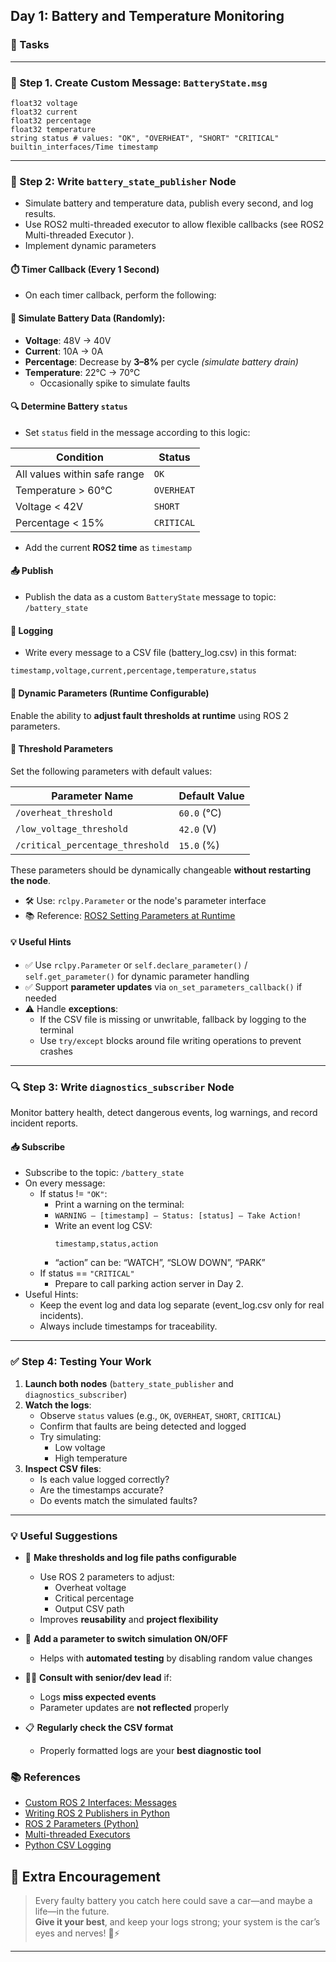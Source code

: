 
## Day 1: Battery and Temperature Monitoring

### 🧩 Tasks
---
### 🔹 Step 1. Create Custom Message: `BatteryState.msg`

```
float32 voltage  
float32 current  
float32 percentage  
float32 temperature  
string status # values: "OK", "OVERHEAT", "SHORT" "CRITICAL"  
builtin_interfaces/Time timestamp
```
---
### 🔹 Step 2: Write `battery_state_publisher` Node

- Simulate battery and temperature data, publish every second, and log results.
- Use ROS2 multi-threaded executor to allow flexible callbacks (see ROS2 Multi-threaded Executor ).
- Implement dynamic parameters 

#### ⏱️ Timer Callback (Every 1 Second)

- On each timer callback, perform the following:

#### 🔄 Simulate Battery Data (Randomly):

- **Voltage**: 48V → 40V
- **Current**: 10A → 0A
- **Percentage**: Decrease by **3–8%** per cycle _(simulate battery drain)_
- **Temperature**: 22°C → 70°C  
  - Occasionally spike to simulate faults


#### 🔍 Determine Battery `status`

- Set `status` field in the message according to this logic:

| Condition                             | Status       |
|--------------------------------------|--------------|
| All values within safe range         | `OK`         |
| Temperature > 60°C                   | `OVERHEAT`   |
| Voltage < 42V                        | `SHORT`      |
| Percentage < 15%                     | `CRITICAL`   |

- Add the current **ROS2 time** as `timestamp`

#### 📤 Publish

- Publish the data as a custom `BatteryState` message to topic: `/battery_state`

#### 📝 Logging
- Write every message to a CSV file (battery_log.csv) in this format:
```
timestamp,voltage,current,percentage,temperature,status
```
#### 🔧 Dynamic Parameters (Runtime Configurable)

Enable the ability to **adjust fault thresholds at runtime** using ROS 2 parameters.

#### 📌 Threshold Parameters

Set the following parameters with default values:

| Parameter Name                | Default Value |
|------------------------------|----------------|
| `/overheat_threshold`        | `60.0` (°C)    |
| `/low_voltage_threshold`     | `42.0` (V)     |
| `/critical_percentage_threshold` | `15.0` (%) |

These parameters should be dynamically changeable **without restarting the node**.

- 🛠️ Use: `rclpy.Parameter` or the node's parameter interface
- 📚 Reference: [ROS2 Setting Parameters at Runtime](https://roboticsbackend.com/ros2-rclpy-parameter-callback/)
  

#### 💡 Useful Hints

- ✅ Use `rclpy.Parameter` or `self.declare_parameter()` / `self.get_parameter()` for dynamic parameter handling
- ✅ Support **parameter updates** via `on_set_parameters_callback()` if needed
- ⚠️ Handle **exceptions**:
  - If the CSV file is missing or unwritable, fallback by logging to the terminal
  - Use `try/except` blocks around file writing operations to prevent crashes

---

### 🔍 Step 3: Write `diagnostics_subscriber` Node

Monitor battery health, detect dangerous events, log warnings, and record incident reports.


#### 📥 Subscribe

- Subscribe to the topic: `/battery_state`
- On every message:
  - If status != `"OK"`:
    - Print a warning on the terminal:
    - `WARNING — [timestamp] — Status: [status] — Take Action!`
    - Write an event log CSV: 
      ```
      timestamp,status,action
      ``` 
    - “action” can be: “WATCH”, “SLOW DOWN”, “PARK”
  - If status == `"CRITICAL"`
    - Prepare to call parking action server in Day 2.
- Useful Hints: 
    - Keep the event log and data log separate (event_log.csv only for real incidents).
    - Always include timestamps for traceability.
     
---

### ✅ Step 4: Testing Your Work

1. **Launch both nodes** (`battery_state_publisher` and `diagnostics_subscriber`)
2. **Watch the logs**:
   - Observe `status` values (e.g., `OK`, `OVERHEAT`, `SHORT`, `CRITICAL`)
   - Confirm that faults are being detected and logged
   - Try simulating:
     - Low voltage
     - High temperature
3. **Inspect CSV files**:
   - Is each value logged correctly?
   - Are the timestamps accurate?
   - Do events match the simulated faults?

---
### 💡 Useful Suggestions

- 🔧 **Make thresholds and log file paths configurable**
  - Use ROS 2 parameters to adjust:
    - Overheat voltage
    - Critical percentage
    - Output CSV path
  - Improves **reusability** and **project flexibility**

- 🔁 **Add a parameter to switch simulation ON/OFF**
  - Helps with **automated testing** by disabling random value changes

- 🧑‍💻 **Consult with senior/dev lead** if:
  - Logs **miss expected events**
  - Parameter updates are **not reflected** properly

- 📋 **Regularly check the CSV format**
  - Properly formatted logs are your **best diagnostic tool**


### 📚 References

- [Custom ROS 2 Interfaces: Messages](https://roboticsbackend.com/ros2-create-custom-message/)
- [Writing ROS 2 Publishers in Python](https://docs.ros.org/en/foxy/Tutorials/Beginner-Client-Libraries/Writing-A-Simple-Py-Publisher-And-Subscriber.html)
- [ROS 2 Parameters (Python)](https://roboticsbackend.com/ros2-rclpy-parameter-callback/)
- [Multi-threaded Executors](https://www.theconstruct.ai/speed-up-data-processing-with-multi-threaded-execution-english-ros2-tutorial/)
- [Python CSV Logging](https://docs.python.org/3/library/csv.html)

## 💪 Extra Encouragement

> Every faulty battery you catch here could save a car—and maybe a life—in the future.  
> **Give it your best**, and keep your logs strong; your system is the car’s eyes and nerves! 🚗⚡


---